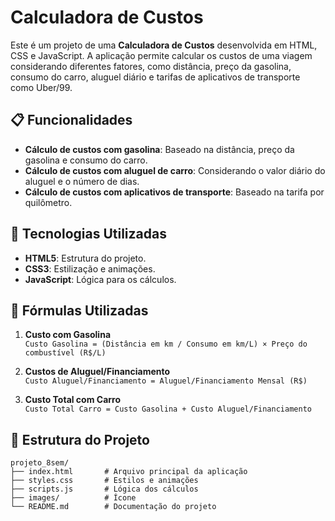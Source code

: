 # Calculadora de Custos

Este é um projeto de uma **Calculadora de Custos** desenvolvida em HTML, CSS e JavaScript. A aplicação permite calcular os custos de uma viagem considerando diferentes fatores, como distância, preço da gasolina, consumo do carro, aluguel diário e tarifas de aplicativos de transporte como Uber/99.

## 📋 Funcionalidades

- **Cálculo de custos com gasolina**: Baseado na distância, preço da gasolina e consumo do carro.
- **Cálculo de custos com aluguel de carro**: Considerando o valor diário do aluguel e o número de dias.
- **Cálculo de custos com aplicativos de transporte**: Baseado na tarifa por quilômetro.

## 🚀 Tecnologias Utilizadas

- **HTML5**: Estrutura do projeto.
- **CSS3**: Estilização e animações.
- **JavaScript**: Lógica para os cálculos.

## 📐 Fórmulas Utilizadas

1. **Custo com Gasolina**  
   `Custo Gasolina = (Distância em km / Consumo em km/L) × Preço do combustível (R$/L)`

2. **Custos de Aluguel/Financiamento**  
   `Custo Aluguel/Financiamento = Aluguel/Financiamento Mensal (R$)`

3. **Custo Total com Carro**  
   `Custo Total Carro = Custo Gasolina + Custo Aluguel/Financiamento`

## 📂 Estrutura do Projeto

```plaintext
projeto_8sem/
├── index.html       # Arquivo principal da aplicação
├── styles.css       # Estilos e animações
├── scripts.js       # Lógica dos cálculos
├── images/          # Ícone
└── README.md        # Documentação do projeto
```

